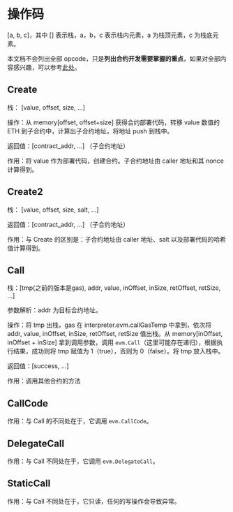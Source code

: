 # 操作码

[a, b, c]，其中 [] 表示栈，a，b，c 表示栈内元素，a 为栈顶元素，c 为栈底元素。

本文档不会列出全部 opcode，只是**列出合约开发需要掌握的重点**，如果对全部内容感兴趣，可以参考[此处](https://www.ethervm.io/)。



## Create

栈： [value, offset, size, ...]

操作：从 memory[offset, offset+size] 获得合约部署代码，转移 value 数值的 ETH 到子合约中，计算出子合约地址，将地址 push 到栈中。

返回值：[contract_addr, ...] （子合约地址）

作用：将 value 作为部署代码，创建合约。子合约地址由 caller 地址和其 nonce 计算得到。



## Create2

栈： [value, offset, size, salt, ...]

返回值：[contract_addr, ...] （子合约地址）

作用：与 Create 的区别是：子合约地址由 caller 地址、salt 以及部署代码的哈希值计算得到。



## Call

栈：[tmp(之前的版本是gas), addr, value, inOffset, inSize, retOffset, retSize, ...]

参数解析：addr 为目标合约地址。

操作：将 tmp 出栈，gas 在 interpreter.evm.callGasTemp 中拿到，依次将 addr, value, inOffset, inSize, retOffset, retSize 值出栈。从 memory[inOffset, inOffset + inSize] 拿到调用参数，调用 `evm.Call`（这里可能存在递归），根据执行结果，成功则将 tmp 赋值为 1（true），否则为 0（false）。将 tmp 放入栈中。

返回值：[success, ...]

作用：调用其他合约的方法



## CallCode

作用：与 Call 的不同处在于，它调用 `evm.CallCode`。

## DelegateCall

作用：与 Call 不同处在于，它调用 `evm.DelegateCall`。

## StaticCall

作用：与 Call 不同处在于，它只读，任何的写操作会导致异常。